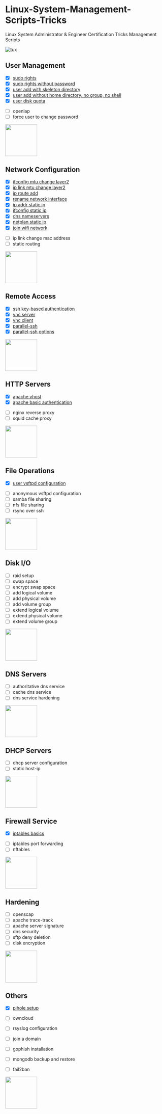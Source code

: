# Linux-System-Management-Scripts-Tricks
Linux System Administrator &amp; Engineer Certification Tricks Management Scripts

![tux](https://emreovunc.com/images/tuxlinux.png)

## User Management
+ [x] [sudo rights](https://github.com/EmreOvunc/Linux-System-Management-Scripts-Tricks/blob/master/user-management/sudo-rights)
+ [x] [sudo rights without password](https://github.com/EmreOvunc/Linux-System-Management-Scripts-Tricks/blob/master/user-management/sudo-rights-without-password)
+ [x] [user add with skeleton directory](https://github.com/EmreOvunc/Linux-System-Management-Scripts-Tricks/blob/master/user-management/user-add-with-skeleton-dir)
+ [x] [user add without home directory, no group, no shell](https://github.com/EmreOvunc/Linux-System-Management-Scripts-Tricks/blob/master/user-management/user-add-without-home-shell-group)
+ [x] [user disk quota](https://github.com/EmreOvunc/Linux-System-Management-Scripts-Tricks/blob/master/user-management/user-disk-quota)
- [ ] openlap
- [ ] force user to change password

<img src="https://emreovunc.com/images/tux-network.png" height="100">

## Network Configuration 
+ [x] [ifconfig mtu change layer2](https://github.com/EmreOvunc/Linux-System-Management-Scripts-Tricks/blob/master/network-configuration/ifconfig-mtu-change-layer2)
+ [x] [ip link mtu change layer2](https://github.com/EmreOvunc/Linux-System-Management-Scripts-Tricks/blob/master/network-configuration/ip-link-mtu-change-layer2)
+ [x] [ip route add](https://github.com/EmreOvunc/Linux-System-Management-Scripts-Tricks/blob/master/network-configuration/ip-route-add)
+ [x] [rename network interface](https://github.com/EmreOvunc/Linux-System-Management-Scripts-Tricks/blob/master/network-configuration/rename-network-interface)
+ [x] [ip addr static ip](https://github.com/EmreOvunc/Linux-System-Management-Scripts-Tricks/blob/master/network-configuration/ip-addr-static-ip)
+ [x] [ifconfig static ip](https://github.com/EmreOvunc/Linux-System-Management-Scripts-Tricks/blob/master/network-configuration/ifconfig-static-ip)
+ [x] [dns nameservers](https://github.com/EmreOvunc/Linux-System-Management-Scripts-Tricks/blob/master/network-configuration/dns-nameservers)
+ [x] [netplan static ip](https://github.com/EmreOvunc/Linux-System-Management-Scripts-Tricks/blob/master/network-configuration/netplan-static-ip)
+ [x] [join wifi network](https://github.com/EmreOvunc/Linux-System-Management-Scripts-Tricks/blob/master/network-configuration/join-wifi-network)
- [ ] ip link change mac address
- [ ] static routing

<img src="https://emreovunc.com/images/tux-remote.png" height="100">

## Remote Access
+ [x] [ssh key-based authentication](https://github.com/EmreOvunc/Linux-System-Management-Scripts-Tricks/blob/master/remote-access/ssh-key-based-auth)
+ [x] [vnc server](https://github.com/EmreOvunc/Linux-System-Management-Scripts-Tricks/blob/master/remote-access/vnc-server)
+ [x] [vnc client](https://github.com/EmreOvunc/Linux-System-Management-Scripts-Tricks/blob/master/remote-access/vnc-client)
+ [x] [parallel-ssh](https://github.com/EmreOvunc/Linux-System-Management-Scripts-Tricks/blob/master/remote-access/parallel-ssh)
+ [x] [parallel-ssh options](https://github.com/EmreOvunc/Linux-System-Management-Scripts-Tricks/blob/master/remote-access/parallel-ssh-options)

<img src="https://emreovunc.com/images/tux-http.png" height="100">

## HTTP Servers
+ [x] [apache vhost](https://github.com/EmreOvunc/Linux-System-Management-Scripts-Tricks/blob/master/apache-vhost)
+ [x] [apache basic authentication](https://github.com/EmreOvunc/Linux-System-Management-Scripts-Tricks/blob/master/apache-basic-authentication)
- [ ] nginx reverse proxy
- [ ] squid cache proxy 

<img src="https://emreovunc.com/images/tux-fileops.png" height="100">

## File Operations
+ [x] [user vsftpd configuration](https://github.com/EmreOvunc/Linux-System-Management-Scripts-Tricks/blob/master/user-vsftpd-config)
- [ ] anonymous vsftpd configuration
- [ ] samba file sharing
- [ ] nfs file sharing 
- [ ] rsync over ssh

<img src="https://emreovunc.com/images/tux-dns.png" height="100">

## Disk I/O
- [ ] raid setup 
- [ ] swap space
- [ ] encrypt swap space
- [ ] add logical volume 
- [ ] add physical volume 
- [ ] add volume group 
- [ ] extend logical volume 
- [ ] extend physical volume 
- [ ] extend volume group 

<img src="https://emreovunc.com/images/tux-disk.png" height="100">

## DNS Servers
- [ ] authoritative dns service
- [ ] cache dns service
- [ ] dns service hardening

<img src="https://emreovunc.com/images/tux-dhcp.png" height="100">

## DHCP Servers
- [ ] dhcp server configuration
- [ ] static host-ip

<img src="https://emreovunc.com/images/tux-firewall.png" height="100">

## Firewall Service
+ [x] [iptables basics](https://github.com/EmreOvunc/Linux-System-Management-Scripts-Tricks/blob/master/iptables-basics)
- [ ] iptables port forwarding
- [ ] nftables

<img src="https://emreovunc.com/images/tux-hardening.png" height="100">

## Hardening
- [ ] openscap
- [ ] apache trace-track
- [ ] apache server signature
- [ ] dns security
- [ ] sftp deny deletion
- [ ] disk encryption

<img src="https://emreovunc.com/images/tux-others.png" height="100">

## Others
+ [x] [pihole setup](https://github.com/EmreOvunc/Linux-System-Management-Scripts-Tricks/blob/master/pihole-setup)
- [ ] owncloud
- [ ] rsyslog configuration
- [ ] join a domain
- [ ] gophish installation
- [ ] mongodb backup and restore
- [ ] fail2ban


<img src="https://emreovunc.com/images/tux-other.png" height="100">
